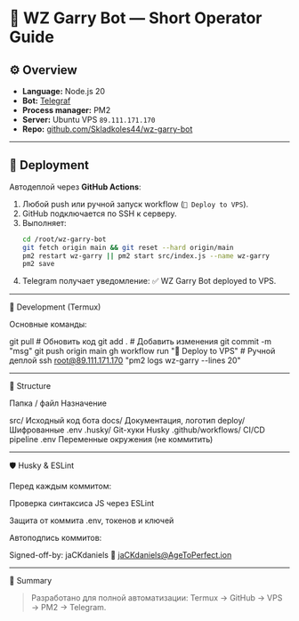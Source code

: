 # 🤖 WZ Garry Bot — Short Operator Guide

## ⚙️ Overview
- **Language:** Node.js 20  
- **Bot:** [Telegraf](https://telegraf.js.org/)  
- **Process manager:** PM2  
- **Server:** Ubuntu VPS `89.111.171.170`  
- **Repo:** [github.com/Skladkoles44/wz-garry-bot](https://github.com/Skladkoles44/wz-garry-bot)

---

## 🚀 Deployment
Автодеплой через **GitHub Actions**:
1. Любой push или ручной запуск workflow (`🚀 Deploy to VPS`).
2. GitHub подключается по SSH к серверу.
3. Выполняет:
   ```bash
   cd /root/wz-garry-bot
   git fetch origin main && git reset --hard origin/main
   pm2 restart wz-garry || pm2 start src/index.js --name wz-garry
   pm2 save

4. Telegram получает уведомление:
✅ WZ Garry Bot deployed to VPS.




---

🧰 Development (Termux)

Основные команды:

git pull          # Обновить код
git add .         # Добавить изменения
git commit -m "msg"
git push origin main
gh workflow run "🚀 Deploy to VPS"  # Ручной деплой
ssh root@89.111.171.170 "pm2 logs wz-garry --lines 20"


---

🧩 Structure

Папка / файл	Назначение

src/	Исходный код бота
docs/	Документация, логотип
deploy/	Шифрованные .env
.husky/	Git-хуки Husky
.github/workflows/	CI/CD pipeline
.env	Переменные окружения (не коммитить)



---

🛡️ Husky & ESLint

Перед каждым коммитом:

Проверка синтаксиса JS через ESLint

Защита от коммита .env, токенов и ключей

Автоподпись коммитов:

Signed-off-by: jaCKdaniels 🥃 <jaCKdaniels@AgeToPerfect.ion>



---

🧠 Summary

> Разработано для полной автоматизации:
Termux → GitHub → VPS → PM2 → Telegram.



